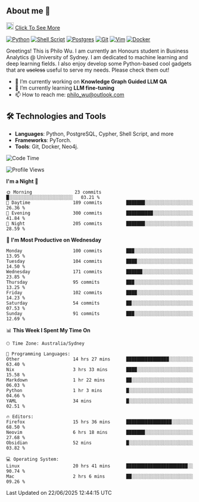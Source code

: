 ## About me 🤗

<a href="#"><img src="https://media.giphy.com/media/hvRJCLFzcasrR4ia7z/giphy.gif" width="20px" height="20px"></a> [Click To See More](https://codeboyphilo.github.io)

[![Python](https://img.shields.io/badge/python-3670A0?style=for-the-badge&logo=python&logoColor=ffdd54)](#)
[![Shell Script](https://img.shields.io/badge/shell_script-%23121011.svg?style=for-the-badge&logo=gnu-bash&logoColor=white)](#)
[![Postgres](https://img.shields.io/badge/postgres-%23316192.svg?style=for-the-badge&logo=postgresql&logoColor=white)](#)
[![Git](https://img.shields.io/badge/git-%23F05033.svg?style=for-the-badge&logo=git&logoColor=white)](#)
[![Vim](https://img.shields.io/badge/VIM-%2311AB00.svg?style=for-the-badge&logo=vim&logoColor=white)](#)
[![Docker](https://img.shields.io/badge/docker-%230db7ed.svg?style=for-the-badge&logo=docker&logoColor=white)](#)

Greetings! This is Philo Wu. I am currently an Honours student in Business Analytics \@ University of Sydney. I am dedicated to machine learning and deep learning fields. I also enjoy develop some Python-based cool gadgets that are ~~useless~~ useful to serve my needs. Please check them out!

- 🔭 I’m currently working on **Knowledge Graph Guided LLM QA**
- 🌱 I’m currently learning **LLM fine-tuning**
- 📫 How to reach me: philo_wu@outlook.com

## 🛠 Technologies and Tools
- **Languages**: Python, PostgreSQL, Cypher, Shell Script, and more
- **Frameworks**: PyTorch.
- **Tools**: Git, Docker, Neo4j.

<!--START_SECTION:waka-->
![Code Time](http://img.shields.io/badge/Code%20Time-817%20hrs%2026%20mins-blue)

![Profile Views](http://img.shields.io/badge/Profile%20Views-1-blue)

**I'm a Night 🦉** 

```text
🌞 Morning                23 commits          █░░░░░░░░░░░░░░░░░░░░░░░░   03.21 % 
🌆 Daytime                189 commits         ███████░░░░░░░░░░░░░░░░░░   26.36 % 
🌃 Evening                300 commits         ██████████░░░░░░░░░░░░░░░   41.84 % 
🌙 Night                  205 commits         ███████░░░░░░░░░░░░░░░░░░   28.59 % 
```
📅 **I'm Most Productive on Wednesday** 

```text
Monday                   100 commits         ███░░░░░░░░░░░░░░░░░░░░░░   13.95 % 
Tuesday                  104 commits         ████░░░░░░░░░░░░░░░░░░░░░   14.50 % 
Wednesday                171 commits         ██████░░░░░░░░░░░░░░░░░░░   23.85 % 
Thursday                 95 commits          ███░░░░░░░░░░░░░░░░░░░░░░   13.25 % 
Friday                   102 commits         ████░░░░░░░░░░░░░░░░░░░░░   14.23 % 
Saturday                 54 commits          ██░░░░░░░░░░░░░░░░░░░░░░░   07.53 % 
Sunday                   91 commits          ███░░░░░░░░░░░░░░░░░░░░░░   12.69 % 
```


📊 **This Week I Spent My Time On** 

```text
🕑︎ Time Zone: Australia/Sydney

💬 Programming Languages: 
Other                    14 hrs 27 mins      ████████████████░░░░░░░░░   63.40 % 
Nix                      3 hrs 33 mins       ████░░░░░░░░░░░░░░░░░░░░░   15.58 % 
Markdown                 1 hr 22 mins        ██░░░░░░░░░░░░░░░░░░░░░░░   06.03 % 
Python                   1 hr 3 mins         █░░░░░░░░░░░░░░░░░░░░░░░░   04.66 % 
YAML                     34 mins             █░░░░░░░░░░░░░░░░░░░░░░░░   02.51 % 

🔥 Editors: 
Firefox                  15 hrs 36 mins      █████████████████░░░░░░░░   68.50 % 
Neovim                   6 hrs 18 mins       ███████░░░░░░░░░░░░░░░░░░   27.68 % 
Obsidian                 52 mins             █░░░░░░░░░░░░░░░░░░░░░░░░   03.82 % 

💻 Operating System: 
Linux                    20 hrs 41 mins      ███████████████████████░░   90.74 % 
Mac                      2 hrs 6 mins        ██░░░░░░░░░░░░░░░░░░░░░░░   09.26 % 
```


 Last Updated on 22/06/2025 12:44:15 UTC
<!--END_SECTION:waka-->
